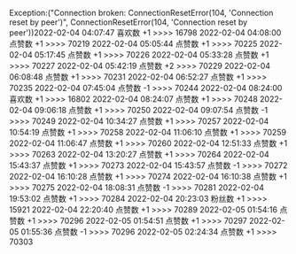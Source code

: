 Exception:("Connection broken: ConnectionResetError(104, 'Connection reset by peer')", ConnectionResetError(104, 'Connection reset by peer'))2022-02-04  04:07:47   喜欢数 +1 >>>> 16798
2022-02-04  04:08:00   点赞数 +1 >>>> 70219
2022-02-04  05:05:44   点赞数 +1 >>>> 70225
2022-02-04  05:17:45   点赞数 +1 >>>> 70226
2022-02-04  05:33:28   点赞数 +1 >>>> 70227
2022-02-04  05:42:19   点赞数 +2 >>>> 70229
2022-02-04  06:08:48   点赞数 +1 >>>> 70231
2022-02-04  06:52:27   点赞数 +1 >>>> 70235
2022-02-04  07:45:04   点赞数 -1 >>>> 70244
2022-02-04  08:24:00   喜欢数 +1 >>>> 16802
2022-02-04  08:24:07   点赞数 +1 >>>> 70248
2022-02-04  09:06:18   点赞数 +1 >>>> 70250
2022-02-04  09:07:54   点赞数 -1 >>>> 70249
2022-02-04  10:34:27   点赞数 +1 >>>> 70257
2022-02-04  10:54:19   点赞数 +1 >>>> 70258
2022-02-04  11:06:10   点赞数 +1 >>>> 70259
2022-02-04  11:06:47   点赞数 +1 >>>> 70260
2022-02-04  12:51:33   点赞数 +1 >>>> 70263
2022-02-04  13:20:27   点赞数 +1 >>>> 70264
2022-02-04  15:43:37   点赞数 +1 >>>> 70273
2022-02-04  15:43:57   点赞数 -1 >>>> 70272
2022-02-04  16:10:28   点赞数 +1 >>>> 70274
2022-02-04  16:10:38   点赞数 +1 >>>> 70275
2022-02-04  18:08:31   点赞数 -1 >>>> 70281
2022-02-04  19:53:02   点赞数 +1 >>>> 70284
2022-02-04  20:23:03   粉丝数 +1 >>>> 15921
2022-02-04  22:20:40   点赞数 +1 >>>> 70289
2022-02-05  01:54:16   点赞数 +1 >>>> 70296
2022-02-05  01:54:51   点赞数 +1 >>>> 70297
2022-02-05  01:55:36   点赞数 -1 >>>> 70296
2022-02-05  02:24:34   点赞数 +1 >>>> 70303
